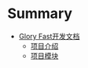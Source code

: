 # Summary

* [Glory Fast开发文档](README.md)
    * [项目介绍](doc/introduce.md)
    * [项目模块](doc/module.md)

